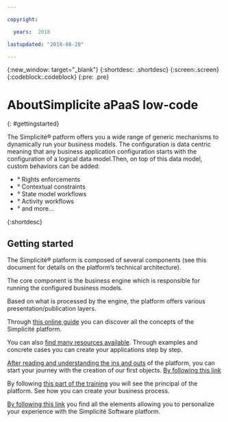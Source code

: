 ```yaml
---

copyright:

  years:  2018

lastupdated: "2018-08-20"

---
```



{:new_window: target="_blank"}
{:shortdesc: .shortdesc}
{:screen:.screen}
{:codeblock:.codeblock}
{:pre: .pre}

# AboutSimplicite aPaaS low-code
{: #gettingstarted}

The Simplicité® patform offers you a wide range of generic mechanisms to dynamically run your business models. The configuration is data centric meaning that any business application configuration starts with the configuration of a logical data model.Then, on top of this data model, custom behaviors can be added:

* ° Rights enforcements
* ° Contextual constraints
* ° State model workflows
* ° Activity workflows
* ° and more...

{:shortdesc}

## Getting started

The Simplicité® platform is composed of several components (see this document for details on the platform’s technical architecture).

The core component is the business engine which is responsible for running the configured business models.

Based on what is processed by the engine, the platform offers various presentation/publication layers. 

Through [this online guide](https://training.simplicite.io/) you can discover all the concepts of the Simplicité platform.
 
You can also [find many resources available](https://www.simplicite.io/resources/). Through examples and concrete cases you can create your applications step by step.

[After reading and understanding the ins and outs](https://training.simplicite.io/training/getting-started/) of the platform, you can start your journey with the creation of our first objects. [By following this link](https://training.simplicite.io/training/business-objects-configuration/)

By following [this part of the training](https://training.simplicite.io/training/business-workflows-configuration/) you will see the principal of the platform. See how you can create your business process.

[By following this link](https://training.simplicite.io/training/interface-configuration-items/) you find all the elements allowing you to personalize your experience with the Simplicité Software platform.


